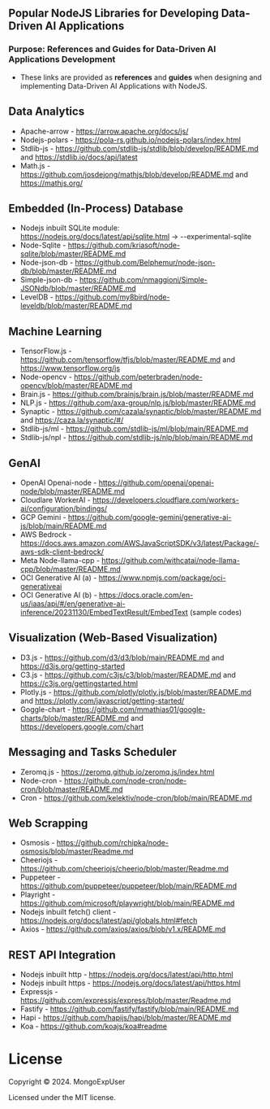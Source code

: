 ## Popular NodeJS Libraries for Developing Data-Driven AI Applications

### Purpose:  References and Guides for Data-Driven AI Applications Development                                                                                          
- These links are provided as <strong>references</strong> and <strong>guides</strong> when designing and implementing Data-Driven AI Applications with NodeJS.
    
 
## Data Analytics 
- Apache-arrow - https://arrow.apache.org/docs/js/
- Nodejs-polars - https://pola-rs.github.io/nodejs-polars/index.html
- Stdlib-js - https://github.com/stdlib-js/stdlib/blob/develop/README.md and https://stdlib.io/docs/api/latest
- Math.js - https://github.com/josdejong/mathjs/blob/develop/README.md and https://mathjs.org/
  

## Embedded (In-Process) Database
- Nodejs inbuilt SQLite module: https://nodejs.org/docs/latest/api/sqlite.html  -> --experimental-sqlite
- Node-Sqlite - https://github.com/kriasoft/node-sqlite/blob/master/README.md
- Node-json-db  - https://github.com/Belphemur/node-json-db/blob/master/README.md
- Simple-json-db - https://github.com/nmaggioni/Simple-JSONdb/blob/master/README.md
- LevelDB - https://github.com/my8bird/node-leveldb/blob/master/README.md


## Machine Learning
- TensorFlow.js - https://github.com/tensorflow/tfjs/blob/master/README.md and https://www.tensorflow.org/js
- Node-opencv - https://github.com/peterbraden/node-opencv/blob/master/README.md
- Brain.js - https://github.com/brainjs/brain.js/blob/master/README.md
- NLP.js - https://github.com/axa-group/nlp.js/blob/master/README.md
- Synaptic - https://github.com/cazala/synaptic/blob/master/README.md and https://caza.la/synaptic/#/
- Stdlib-js/ml - https://github.com/stdlib-js/ml/blob/main/README.md
- Stdlib-js/npl - https://github.com/stdlib-js/nlp/blob/main/README.md


## GenAI
- OpenAI Openai-node - https://github.com/openai/openai-node/blob/master/README.md
- Cloudlare WorkerAI - https://developers.cloudflare.com/workers-ai/configuration/bindings/
- GCP Gemini - https://github.com/google-gemini/generative-ai-js/blob/main/README.md
- AWS Bedrock - https://docs.aws.amazon.com/AWSJavaScriptSDK/v3/latest/Package/-aws-sdk-client-bedrock/
- Meta Node-llama-cpp - https://github.com/withcatai/node-llama-cpp/blob/master/README.md
- OCI Generative AI (a) - https://www.npmjs.com/package/oci-generativeai
- OCI Generative AI (b) -  https://docs.oracle.com/en-us/iaas/api/#/en/generative-ai-inference/20231130/EmbedTextResult/EmbedText (sample codes)



## Visualization (Web-Based Visualization)
- D3.js - https://github.com/d3/d3/blob/main/README.md and https://d3js.org/getting-started
- C3.js - https://github.com/c3js/c3/blob/master/README.md and https://c3js.org/gettingstarted.html
- Plotly.js - https://github.com/plotly/plotly.js/blob/master/README.md and https://plotly.com/javascript/getting-started/
- Goggle-chart - https://github.com/mmathias01/google-charts/blob/master/README.md and https://developers.google.com/chart


## Messaging and Tasks Scheduler
- Zeromq.js - https://zeromq.github.io/zeromq.js/index.html
- Node-cron - https://github.com/node-cron/node-cron/blob/master/README.md
- Cron - https://github.com/kelektiv/node-cron/blob/main/README.md


## Web Scrapping
- Osmosis - https://github.com/rchipka/node-osmosis/blob/master/Readme.md
- Cheeriojs - https://github.com/cheeriojs/cheerio/blob/master/Readme.md
- Puppeteer - https://github.com/puppeteer/puppeteer/blob/main/README.md
- Playright - https://github.com/microsoft/playwright/blob/main/README.md
- Nodejs inbuilt fetch() client - https://nodejs.org/docs/latest/api/globals.html#fetch
- Axios - https://github.com/axios/axios/blob/v1.x/README.md


## REST API Integration
- Nodejs inbuilt http - https://nodejs.org/docs/latest/api/http.html
- Nodejs inbuilt https - https://nodejs.org/docs/latest/api/https.html
- Expressjs - https://github.com/expressjs/express/blob/master/Readme.md
- Fastify -  https://github.com/fastify/fastify/blob/main/README.md
- Hapi - https://github.com/hapijs/hapi/blob/master/README.md
- Koa - https://github.com/koajs/koa#readme




# License

Copyright © 2024. MongoExpUser

Licensed under the MIT license.
